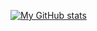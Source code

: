 [![My GitHub stats](https://github-readme-stats.vercel.app/api?username=Maksiooo&count_private=true&show_border=false&show_icons=true&title_color=fff&icon_color=79ff97&text_color=9f9f9f&bg_color=000000)](https://github.com/Maksiooo/Maksiooo)
